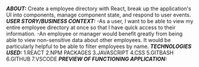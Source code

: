 
***ABOUT:***
    Create a employee directory with React, break up the application's UI into components, manage component state, and respond to user events.
***USER STORY/BUSINESS CONTEXT:***
    -As a user, I want to be able to view my entire employee directory at once so that I have quick access to their information.
    -An employee or manager would benefit greatly from being able to view non-sensitive data about other employees. It would be particularly helpful to be able to filter employees by name.
***TECHNOLOGIES USED:***
1.REACT
2.NPM PACKAGES
3.JAVASCRIPT
4.CSS
5.GITBASH
6.GITHUB
7.VSCODE
***PREVIEW OF FUNCTIONING APPLICATION:***


